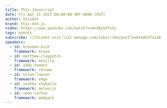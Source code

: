 ```yaml
---
title: This.Javascript
date: Fri Apr 21 2017 08:00:00 GMT-0800 (PST)
author: thisdot
brand: this-dot-js
video: https://www.youtube.com/watch?v=6n5EyVXTu5c
tags: events
subscribe: //thisdot.us12.list-manage.com/subscribe/post?u=81e8e3fa2a6f79fe97467029a&amp;id=c5cab08e97
speakers:
  - id: brendan-eich
    framework: brave
  - id: matthew-claypotch
    framework: mozilla
  - id: addy-osmani
    framework: chrome
  - id: nolan-lawson
    framework: edge
  - id: sashko-stubailo
    framework: meteorjs
  - id: sean-larkin
    framework: webpack
---
```

